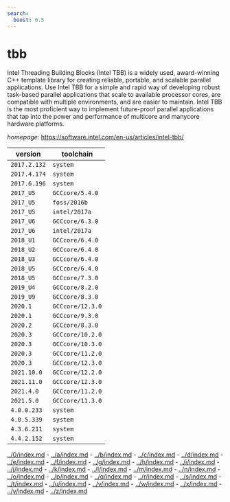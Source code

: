 ```yaml
---
search:
  boost: 0.5
---
```

# tbb

Intel Threading Building Blocks (Intel TBB)  is a widely used, award-winning C++ template library for creating reliable,  portable, and scalable parallel applications.  Use Intel TBB for a simple and rapid way of developing robust task-based  parallel applications that scale to available processor cores, are compatible  with multiple environments, and are easier to maintain.  Intel TBB is the most proficient way to implement future-proof parallel applications  that tap into the power and performance of multicore and manycore hardware platforms.

*homepage*: <https://software.intel.com/en-us/articles/intel-tbb/>

version | toolchain
--------|----------
``2017.2.132`` | ``system``
``2017.4.174`` | ``system``
``2017.6.196`` | ``system``
``2017_U5`` | ``GCCcore/5.4.0``
``2017_U5`` | ``foss/2016b``
``2017_U5`` | ``intel/2017a``
``2017_U6`` | ``GCCcore/6.3.0``
``2017_U6`` | ``intel/2017a``
``2018_U1`` | ``GCCcore/6.4.0``
``2018_U2`` | ``GCCcore/6.4.0``
``2018_U3`` | ``GCCcore/6.4.0``
``2018_U5`` | ``GCCcore/6.4.0``
``2018_U5`` | ``GCCcore/7.3.0``
``2019_U4`` | ``GCCcore/8.2.0``
``2019_U9`` | ``GCCcore/8.3.0``
``2020.1`` | ``GCCcore/12.3.0``
``2020.1`` | ``GCCcore/9.3.0``
``2020.2`` | ``GCCcore/8.3.0``
``2020.3`` | ``GCCcore/10.2.0``
``2020.3`` | ``GCCcore/10.3.0``
``2020.3`` | ``GCCcore/11.2.0``
``2020.3`` | ``GCCcore/12.3.0``
``2021.10.0`` | ``GCCcore/12.2.0``
``2021.11.0`` | ``GCCcore/12.3.0``
``2021.4.0`` | ``GCCcore/11.2.0``
``2021.5.0`` | ``GCCcore/11.3.0``
``4.0.0.233`` | ``system``
``4.0.5.339`` | ``system``
``4.3.6.211`` | ``system``
``4.4.2.152`` | ``system``

[../0/index.md](0) - [../a/index.md](a) - [../b/index.md](b) - [../c/index.md](c) - [../d/index.md](d) - [../e/index.md](e) - [../f/index.md](f) - [../g/index.md](g) - [../h/index.md](h) - [../i/index.md](i) - [../j/index.md](j) - [../k/index.md](k) - [../l/index.md](l) - [../m/index.md](m) - [../n/index.md](n) - [../o/index.md](o) - [../p/index.md](p) - [../q/index.md](q) - [../r/index.md](r) - [../s/index.md](s) - [../t/index.md](t) - [../u/index.md](u) - [../v/index.md](v) - [../w/index.md](w) - [../x/index.md](x) - [../y/index.md](y) - [../z/index.md](z)

